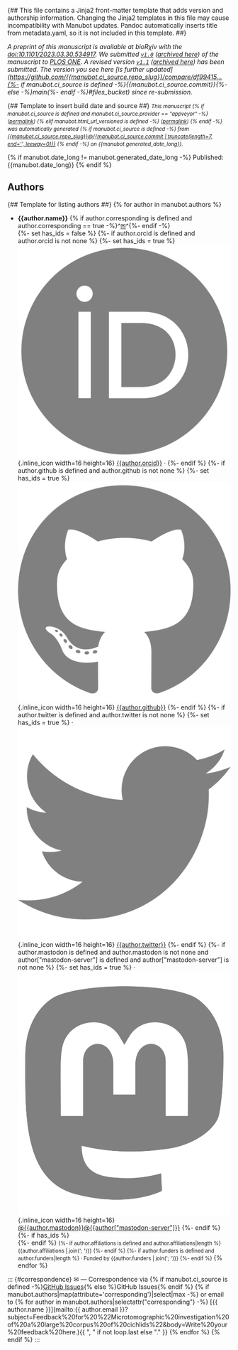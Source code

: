 {##
  This file contains a Jinja2 front-matter template that adds version and authorship information.
  Changing the Jinja2 templates in this file may cause incompatibility with Manubot updates.
  Pandoc automatically inserts title from metadata.yaml, so it is not included in this template.
##}

_A preprint of this manuscript is available at bioRχiv with the [doi:10.1101/2023.03.30.534917](https://doi.org/10.1101/2023.03.30.534917)._
_We submitted [`v1.0`](https://github.com/{{manubot.ci_source.repo_slug}}/releases/tag/v1.0) ([archived here](https://habi.github.io/EAWAG-manuscript/v/e1e2ef76a476174a4115937d77457037ddec95df/)) of the manuscript to [PLOS ONE](https://journals.plos.org/plosone/)._
_A revised version [`v1.1`](https://github.com/{{manubot.ci_source.repo_slug}}/releases/tag/v1.1) ([archived here](https://habi.github.io/EAWAG-manuscript/v/c49d0b8ac8f078c226318972b06e8c4a39100bb2/)) has been submitted._
_The version you see here [is further updated](https://github.com/{{manubot.ci_source.repo_slug}}/compare/df99415...{%- if manubot.ci_source is defined -%}{{manubot.ci_source.commit}}{%- else -%}main{%- endif -%}#files_bucket) since re-submission._

{## Template to insert build date and source ##}
<small><em>
This manuscript
{% if manubot.ci_source is defined and manubot.ci_source.provider == "appveyor" -%}
([permalink]({{manubot.ci_source.artifact_url}}))
{% elif manubot.html_url_versioned is defined -%}
([permalink]({{manubot.html_url_versioned}}))
{% endif -%}
was automatically generated
{% if manubot.ci_source is defined -%}
from [{{manubot.ci_source.repo_slug}}@{{manubot.ci_source.commit | truncate(length=7, end='', leeway=0)}}](https://github.com/{{manubot.ci_source.repo_slug}}/tree/{{manubot.ci_source.commit}})
{% endif -%}
on {{manubot.generated_date_long}}.
</em></small>

{% if manubot.date_long != manubot.generated_date_long -%}
Published: {{manubot.date_long}}
{% endif %}

## Authors

{## Template for listing authors ##}
{% for author in manubot.authors %}
+ **{{author.name}}**
  {% if author.corresponding is defined and author.corresponding == true -%}^[✉](#correspondence)^{%- endif -%}
  <br>
  {%- set has_ids = false %}
  {%- if author.orcid is defined and author.orcid is not none %}
    {%- set has_ids = true %}
    ![ORCID icon](images/orcid.svg){.inline_icon width=16 height=16}
    [{{author.orcid}}](https://orcid.org/{{author.orcid}}) ·
  {%- endif %}
  {%- if author.github is defined and author.github is not none %}
    {%- set has_ids = true %}
    ![GitHub icon](images/github.svg){.inline_icon width=16 height=16}
    [{{author.github}}](https://github.com/{{author.github}})
  {%- endif %}
  {%- if author.twitter is defined and author.twitter is not none %}
    {%- set has_ids = true %}
    · ![Twitter icon](images/twitter.svg){.inline_icon width=16 height=16}
    [{{author.twitter}}](https://twitter.com/{{author.twitter}})
  {%- endif %}
  {%- if author.mastodon is defined and author.mastodon is not none and author["mastodon-server"] is defined and author["mastodon-server"] is not none %}
    {%- set has_ids = true %}
    · ![Mastodon icon](images/mastodon.svg){.inline_icon width=16 height=16}
    [\@{{author.mastodon}}@{{author["mastodon-server"]}}](https://{{author["mastodon-server"]}}/@{{author.mastodon}})
  {%- endif %}
  {%- if has_ids %}
    <br>
  {%- endif %}
  <small>
  {%- if author.affiliations is defined and author.affiliations|length %}
     {{author.affiliations | join('; ')}}
  {%- endif %}
  {%- if author.funders is defined and author.funders|length %}
     · Funded by {{author.funders | join('; ')}}
  {%- endif %}
  </small>
{% endfor %}

::: {#correspondence}
✉ — Correspondence via {% if manubot.ci_source is defined -%}[GitHub Issues](https://github.com/{{manubot.ci_source.repo_slug}}/issues){% else %}GitHub Issues{% endif %}
{% if manubot.authors|map(attribute='corresponding')|select|max -%}
or email to
{% for author in manubot.authors|selectattr("corresponding") -%}
[{{ author.name }}](mailto:{{ author.email }}?subject=Feedback%20for%20%22Microtomographic%20investigation%20of%20a%20large%20corpus%20of%20cichlids%22&body=Write%20your%20feedback%20here.){{ ", " if not loop.last else "." }}
{% endfor %}
{% endif %}
:::
